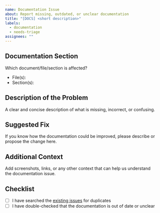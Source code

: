 ```yaml
---
name: Documentation Issue
about: Report missing, outdated, or unclear documentation
title: "[DOCS] <short description>"
labels:
  - documentation
  - needs-triage
assignees: ""
---
```


## Documentation Section

Which document/file/section is affected?

- File(s): <!-- e.g. README.md, modules/github-gitflow/README.md -->
- Section(s): <!-- e.g. Usage, Inputs, Outputs -->

## Description of the Problem

A clear and concise description of what is missing, incorrect, or confusing.

## Suggested Fix

If you know how the documentation could be improved, please describe or propose the change here.

## Additional Context

Add screenshots, links, or any other context that can help us understand the documentation issue.

## Checklist

- [ ] I have searched the [existing issues](../../issues) for duplicates
- [ ] I have double-checked that the documentation is out of date or unclear
